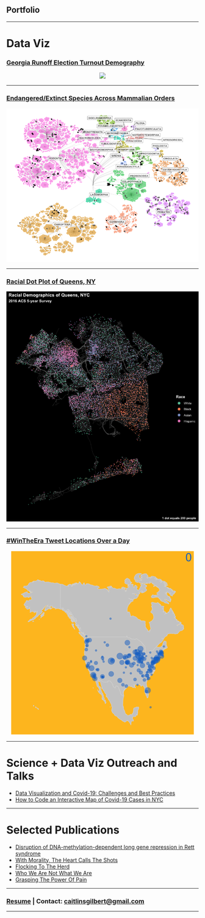## Portfolio

---

# Data Viz 

### [Georgia Runoff Election Turnout Demography](/garunoff.md)
<p align="center">
<img src="images/ga_runoff_dropoff_race_1.2.21.gif?raw=true"/>
</p>

---

### [Endangered/Extinct Species Across Mammalian Orders](/redlisthierarchy.md)
<p align="center">
<img src="images/redlist_hierarchy_plot.png?raw=true"/>
</p>

---

### [Racial Dot Plot of Queens, NY](/queensrace.md)
<p align="center">
<img src="images/queens_race_dotplot.png?raw=true"/>
</p>

---

### [#WinTheEra Tweet Locations Over a Day](/petetweets.md)

<p align="center">
<img src="images/wintheeratweetsbyhour.gif?raw=true"/>
</p>

---

# Science + Data Viz Outreach and Talks

- [Data Visualization and Covid-19: Challenges and Best Practices](https://rockedu.rockefeller.edu/component/datavizcovid/)
- [How to Code an Interactive Map of Covid-19 Cases in NYC](https://rockedu.rockefeller.edu/component/covid19datavizrshiny/)

---

# Selected Publications

- [Disruption of DNA-methylation-dependent long gene repression in Rett syndrome](https://www.nature.com/articles/nature14319)
- [With Morality, The Heart Calls The Shots](https://thehoya.com/gilbert-with-morality-the-heart-calls-the-shots/)
- [Flocking To The Herd](https://thehoya.com/gilbert-flocking-to-the-herd/)
- [Who We Are Not What We Are](https://thehoya.com/gilbert-who-we-are-not-what-we-are/)
- [Grasping The Power Of Pain](https://thehoya.com/gilbert-grasping-the-power-of-pain/)

---

### [Resume](/caitlingilbert_resume.pdf) | Contact: caitlinsgilbert@gmail.com



---
<p style="font-size:11px">
<!-- Remove above link if you don't want to attibute -->
